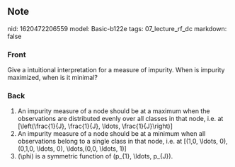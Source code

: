 ## Note
nid: 1620472206559
model: Basic-b122e
tags: 07_lecture_rf_dc
markdown: false

### Front
Give a intuitional interpretation for a measure of impurity. When is impurity maximized, when is it minimal?

### Back
1. An impurity measure of a node should be at a maximum when the observations are distributed evenly over all classes in that node, i.e. at
\[\left(\frac{1}{J}, \frac{1}{J}, \ldots, \frac{1}{J}\right)\]
2. An impurity measure of a node should be at a minimum when all observations belong to a single class in that node, i.e. at
\[(1,0, \ldots, 0),(0,1,0, \ldots, 0), \ldots,(0,0, \ldots, 1)\]
3. \(\phi\) is a symmetric function of \(p_{1}, \ldots, p_{J}\).
